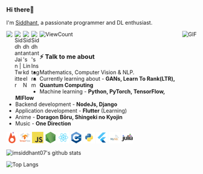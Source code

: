 
### Hi there👋
I'm [Siddhant](http://github.com/imsiddhant07), a passionate programmer and DL enthusiast.

<img height=200 align="right" alt="GIF" src="https://media.giphy.com/media/LmNwrBhejkK9EFP504/giphy.gif"/>

<a href="mailto:siddhantjain2000@gmail.com" target="_blank">
  <img align="left" width="22px" src="https://cdn.jsdelivr.net/npm/simple-icons@v3/icons/gmail.svg" />
</a>

</a>
<a href="https://twitter.com/im_siddhannt" target="_blank">
  <img align="left" alt="Siddhant Jain | Twitter" width="22px" src="https://cdn.jsdelivr.net/npm/simple-icons@v3/icons/twitter.svg" />
</a>
<a href="https://www.linkedin.com/in/imsiddhant07/" target="_blank">
  <img align="left" alt="Siddhant's LinkdeIN" width="22px" src="https://cdn.jsdelivr.net/npm/simple-icons@v3/icons/linkedin.svg" />
</a>
<a href="https://www.instagram.com/siddhannt_jain/" target="_blank">
  <img align="left" alt="Siddhant's Instagram" width="22px" src="https://cdn.jsdelivr.net/npm/simple-icons@v3/icons/instagram.svg" />
</a>

![ViewCount](https://views.whatilearened.today/views/github/siddhantjain07/siddhantjain07.svg)
<br>
<br>

### ⚡ Talk to me about
- Mathematics, Computer Vision & NLP.
- Currently learning about - **GANs, Learn To Rank(LTR), Quantum Computing**
- Machine learning - **Python, PyTorch, TensorFlow, MlFlow**
- Backend development - **NodeJs, Django**
- Application development - **Flutter** (Learning)
- Anime - **Doragon Bōru, Shingeki no Kyojin**
- Music - **One Direction**


<code><img height="30" src="pytorch-logo-flame.png"></code>
<code><img height="30" src="https://raw.githubusercontent.com/github/explore/80688e429a7d4ef2fca1e82350fe8e3517d3494d/topics/tensorflow/tensorflow.png"></code>
<code><img height="30" src="https://raw.githubusercontent.com/github/explore/80688e429a7d4ef2fca1e82350fe8e3517d3494d/topics/javascript/javascript.png"></code>
<code><img height="30" src="https://raw.githubusercontent.com/github/explore/80688e429a7d4ef2fca1e82350fe8e3517d3494d/topics/nodejs/nodejs.png"></code>
<code><img height="30" src="https://raw.githubusercontent.com/github/explore/80688e429a7d4ef2fca1e82350fe8e3517d3494d/topics/react/react.png"></code>
<code><img height="30" src="https://raw.githubusercontent.com/github/explore/80688e429a7d4ef2fca1e82350fe8e3517d3494d/topics/cpp/cpp.png"></code>
<code><img height="30" src="https://raw.githubusercontent.com/github/explore/80688e429a7d4ef2fca1e82350fe8e3517d3494d/topics/python/python.png"></code>
<code><img height="30" src="https://raw.githubusercontent.com/github/explore/80688e429a7d4ef2fca1e82350fe8e3517d3494d/topics/flutter/flutter.png"></code>
<code><img height="30" src="https://raw.githubusercontent.com/github/explore/80688e429a7d4ef2fca1e82350fe8e3517d3494d/topics/mysql/mysql.png"></code>
<code><img height="30" src="https://raw.githubusercontent.com/github/explore/80688e429a7d4ef2fca1e82350fe8e3517d3494d/topics/julia/julia.png"></code>


![imsiddhant07's github stats](https://github-readme-stats.vercel.app/api?username=imsiddhant07&hide_border=true&show_icons=true)

![Top Langs](https://github-readme-stats.vercel.app/api/top-langs/?username=imsiddhant07&layout=compact)


